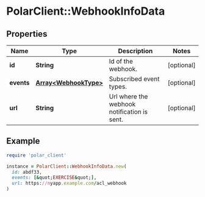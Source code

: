 # PolarClient::WebhookInfoData

## Properties

| Name | Type | Description | Notes |
| ---- | ---- | ----------- | ----- |
| **id** | **String** | Id of the webhook. | [optional] |
| **events** | [**Array&lt;WebhookType&gt;**](WebhookType.md) | Subscribed event types. | [optional] |
| **url** | **String** | Url where the webhook notification is sent. | [optional] |

## Example

```ruby
require 'polar_client'

instance = PolarClient::WebhookInfoData.new(
  id: abdf33,
  events: [&quot;EXERCISE&quot;],
  url: https://myapp.example.com/acl_webhook
)
```

